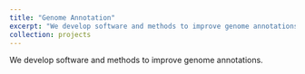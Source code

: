 ```yaml
---
title: "Genome Annotation"
excerpt: "We develop software and methods to improve genome annotations.<br/><img src='/images/logo_macsyfinder_sq_128.png' width='300'>"
collection: projects
---
```


We develop software and methods to improve genome annotations. 
